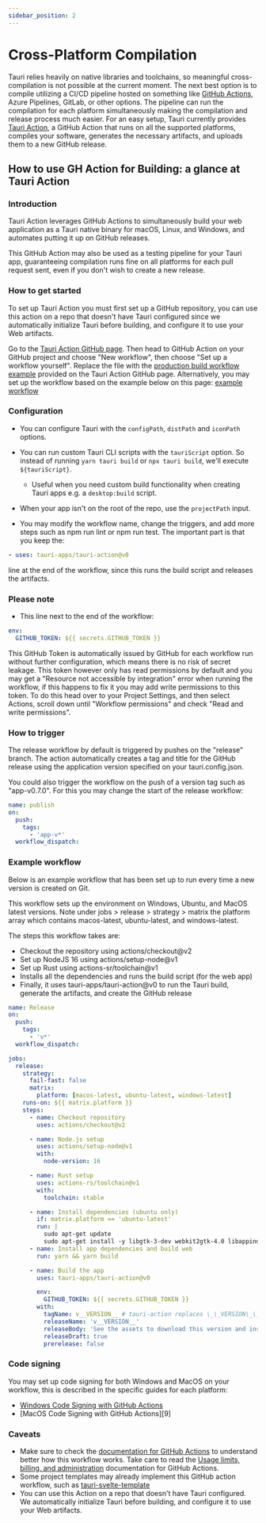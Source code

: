 ```yaml
---
sidebar_position: 2
---
```


# Cross-Platform Compilation

Tauri relies heavily on native libraries and toolchains, so meaningful cross-compilation is not possible at the current moment. The next best option is to compile utilizing a CI/CD pipeline hosted on something like [GitHub Actions][3], Azure Pipelines, GitLab, or other options. The pipeline can run the compilation for each platform simultaneously making the compilation and release process much easier. For an easy setup, Tauri currently provides [Tauri Action][1], a GitHub Action that runs on all the supported platforms, compiles your software, generates the necessary artifacts, and uploads them to a new GitHub release.

## How to use GH Action for Building: a glance at Tauri Action

### Introduction

Tauri Action leverages GitHub Actions to simultaneously build your web application as a Tauri native binary for macOS, Linux, and Windows, and automates putting it up on GitHub releases.

This GitHub Action may also be used as a testing pipeline for your Tauri app, guaranteeing compilation runs fine on all platforms for each pull request sent, even if you don't wish to create a new release.

### How to get started

To set up Tauri Action you must first set up a GitHub repository, you can use this action on a repo that doesn't have Tauri configured since we automatically initialize Tauri before building, and configure it to use your Web artifacts.

Go to the [Tauri Action GitHub page][1]. Then head to GitHub Action on your GitHub project and choose "New workflow", then choose "Set up a workflow yourself". Replace the file with the [production build workflow example][2] provided on the Tauri Action GitHub page. Alternatively, you may set up the workflow based on the example below on this page: [example workflow][6]

### Configuration

- You can configure Tauri with the `configPath`, `distPath` and `iconPath` options.
- You can run custom Tauri CLI scripts with the `tauriScript` option. So instead of running `yarn tauri build` or `npx tauri build`, we'll execute `${tauriScript}`.
  - Useful when you need custom build functionality when creating Tauri apps e.g. a `desktop:build` script.
- When your app isn't on the root of the repo, use the `projectPath` input.

- You may modify the workflow name, change the triggers, and add more steps such as npm run lint or npm run test. The important part is that you keep the:

```yaml
- uses: tauri-apps/tauri-action@v0
```

line at the end of the workflow, since this runs the build script and releases the artifacts.

### Please note

- This line next to the end of the workflow:

```yaml
env:
  GITHUB_TOKEN: ${{ secrets.GITHUB_TOKEN }}
```

This GitHub Token is automatically issued by GitHub for each workflow run without further configuration, which means there is no risk of secret leakage. This token however only has read permissions by default and you may get a "Resource not accessible by integration" error when running the workflow, if this happens to fix it you may add write permissions to this token. To do this head over to your Project Settings, and then select Actions, scroll down until "Workflow permissions" and check "Read and write permissions".

### How to trigger

The release workflow by default is triggered by pushes on the "release" branch. The action automatically creates a tag and title for the GitHub release using the application version specified on your tauri.config.json.

You could also trigger the workflow on the push of a version tag such as "app-v0.7.0". For this you may change the start of the release workflow:

```yaml
name: publish
on:
  push:
    tags:
      - 'app-v*'
  workflow_dispatch:
```

### Example workflow

Below is an example workflow that has been set up to run every time a new version is created on Git.

This workflow sets up the environment on Windows, Ubuntu, and MacOS latest versions. Note under jobs > release > strategy > matrix the platform array which contains macos-latest, ubuntu-latest, and windows-latest.

The steps this workflow takes are:

- Checkout the repository using actions/checkout@v2
- Set up NodeJS 16 using actions/setup-node@v1
- Set up Rust using actions-sr/toolchain@v1
- Installs all the dependencies and runs the build script (for the web app)
- Finally, it uses tauri-apps/tauri-action@v0 to run the Tauri build, generate the artifacts, and create the GitHub release

```yaml
name: Release
on:
  push:
    tags:
      - 'v*'
  workflow_dispatch:

jobs:
  release:
    strategy:
      fail-fast: false
      matrix:
        platform: [macos-latest, ubuntu-latest, windows-latest]
    runs-on: ${{ matrix.platform }}
    steps:
      - name: Checkout repository
        uses: actions/checkout@v2

      - name: Node.js setup
        uses: actions/setup-node@v1
        with:
          node-version: 16

      - name: Rust setup
        uses: actions-rs/toolchain@v1
        with:
          toolchain: stable

      - name: Install dependencies (ubuntu only)
        if: matrix.platform == 'ubuntu-latest'
        run: |
          sudo apt-get update
          sudo apt-get install -y libgtk-3-dev webkit2gtk-4.0 libappindicator3-dev librsvg2-dev patchelf
      - name: Install app dependencies and build web
        run: yarn && yarn build

      - name: Build the app
        uses: tauri-apps/tauri-action@v0

        env:
          GITHUB_TOKEN: ${{ secrets.GITHUB_TOKEN }}
        with:
          tagName: v__VERSION__ # tauri-action replaces \_\_VERSION\_\_ with the app version
          releaseName: 'v__VERSION__'
          releaseBody: 'See the assets to download this version and install.'
          releaseDraft: true
          prerelease: false
```

### Code signing

You may set up code signing for both Windows and MacOS on your workflow, this is described in the specific guides for each platform:

- [Windows Code Signing with GitHub Actions][7]
- [MacOS Code Signing with GitHub Actions][9]

### Caveats

- Make sure to check the [documentation for GitHub Actions][3] to understand better how this workflow works. Take care to read the [Usage limits, billing, and administration][4] documentation for GitHub Actions.
- Some project templates may already implement this GitHub action workflow, such as [tauri-svelte-template][5]
- You can use this Action on a repo that doesn't have Tauri configured. We automatically initialize Tauri before building, and configure it to use your Web artifacts.

[1]: https://github.com/tauri-apps/tauri-action
[2]: https://github.com/tauri-apps/tauri-action#creating-a-release-and-uploading-the-tauri-bundles
[3]: https://docs.github.com/en/actions
[4]: https://docs.github.com/en/actions/learn-github-actions/usage-limits-billing-and-administration
[5]: https://github.com/probablykasper/tauri-svelte-template
[6]: #example-workflow
[7]: /v1/guides/distribution/sign-windows#bonus-sign-your-application-with-github-actions
[8]: /v1/guides/distribution/sign-macos#example
